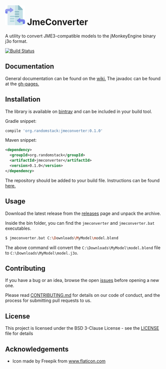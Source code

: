 # ![JmeConverter](icon-64.png) JmeConverter
A utility to convert JME3-compatible models to the jMonkeyEngine binary j3o format.

[![Build Status](https://travis-ci.com/randomstack/JmeConverter.svg?branch=master)](https://travis-ci.com/randomstack/JmeConverter)

## Documentation
General documentation can be found on the [wiki.](https://github.com/randomstack/JmeConverter/wiki)
The javadoc can be found at the [gh-pages.](https://randomstack.github.io/JmeConverter/javadoc/org/randomstack/jmeconverter/Converter.html)

## Installation
The library is available on [bintray](https://dl.bintray.com/randomstack/RandomStack) and can be included in your build tool.

Gradle snippet:
```gradle
compile 'org.randomstack:jmeconverter:0.1.0'
```

Maven snippet:
```xml
<dependency>
  <groupId>org.randomstack</groupId>
  <artifactId>jmeconverter</artifactId>
  <version>0.1.0</version>
</dependency>
```

The repository should be added to your build file. Instructions can be found [here.](https://bintray.com/randomstack/RandomStack/JmeConverter)

## Usage
Download the latest release from the [releases](https://github.com/randomstack/JmeConverter/releases) page and unpack the archive.

Inside the bin folder, you can find the `jmeconverter` and `jmeconverter.bat` executables.

```bash
$ jmeconverter.bat C:\Downloads\MyModel\model.blend
```

The above command will convert the `C:\Downloads\MyModel\model.blend` file to `C:\Downloads\MyModel\model.j3o`. 

## Contributing
If you have a bug or an idea, browse the open [issues](https://github.com/randomstack/JmeConverter/issues) before opening a new one.

Please read [CONTRIBUTING.md](CONTRIBUTING.md) for details on our code of conduct, and the process for submitting pull requests to us.

## License
This project is licensed under the BSD 3-Clause License - see the [LICENSE](LICENSE) file for details

## Acknowledgements
- Icon made by Freepik from www.flaticon.com